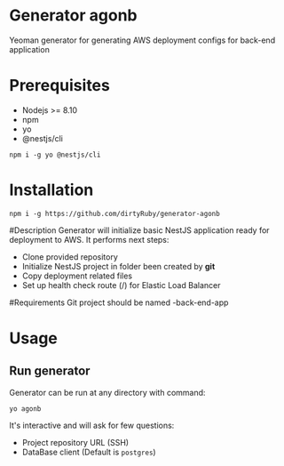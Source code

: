 # Generator agonb

Yeoman generator for generating AWS deployment configs for back-end application

# Prerequisites
* Nodejs >= 8.10
* npm
* yo
* @nestjs/cli

```
npm i -g yo @nestjs/cli
```

# Installation
```
npm i -g https://github.com/dirtyRuby/generator-agonb
```

#Description
Generator will initialize basic NestJS application ready for deployment to AWS. 
It performs next steps:
* Clone provided repository
* Initialize NestJS project in folder been created by **git**
* Copy deployment related files
* Set up health check route (/) for Elastic Load Balancer

#Requirements
Git project should be named <application-name>-back-end-app

# Usage
## Run generator
Generator can be run at any directory with command:
```
yo agonb
```

It's interactive and will ask for few questions: 
* Project repository URL (SSH)
* DataBase client (Default is `postgres`)
